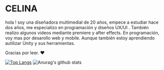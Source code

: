 # CELINA

hola ! soy una diseñadora multimedial de 20 años, empece a estudiar hace dos años, me especializo en programación y diseños UX/UI .  También realizo algunos videos mediante premiere y after effects.  En programación,  voy mas por desarollo web y mobile. Aunque también estoy aprendiendo autilizar Unity y  sus herramientas. 

Gracias por leer.  ♥ 

[![Top Langs](https://github-readme-stats.vercel.app/api/top-langs/?username=wexagon&layout=compact)](https://github.com/anuraghazra/github-readme-stats)
![Anurag's github stats](https://github-readme-stats.vercel.app/api?username=wexagon&show_icons=true&theme=onedark)
